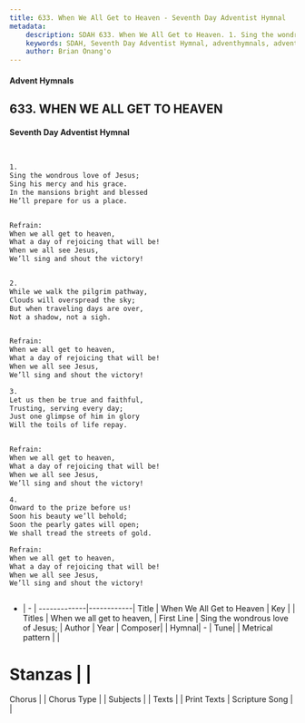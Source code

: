```yaml
---
title: 633. When We All Get to Heaven - Seventh Day Adventist Hymnal
metadata:
    description: SDAH 633. When We All Get to Heaven. 1. Sing the wondrous love of Jesus; Sing his mercy and his grace. In the mansions bright and blessed He’ll prepare for us a place. 
    keywords: SDAH, Seventh Day Adventist Hymnal, adventhymnals, advent hymnals, When We All Get to Heaven, Sing the wondrous love of Jesus; ,When we all get to heaven,
    author: Brian Onang'o
---
```


#### Advent Hymnals
## 633. WHEN WE ALL GET TO HEAVEN
#### Seventh Day Adventist Hymnal

```txt


1.
Sing the wondrous love of Jesus;
Sing his mercy and his grace.
In the mansions bright and blessed
He’ll prepare for us a place.


Refrain:
When we all get to heaven,
What a day of rejoicing that will be!
When we all see Jesus,
We’ll sing and shout the victory!


2.
While we walk the pilgrim pathway,
Clouds will overspread the sky;
But when traveling days are over,
Not a shadow, not a sigh.


Refrain:
When we all get to heaven,
What a day of rejoicing that will be!
When we all see Jesus,
We’ll sing and shout the victory!

3.
Let us then be true and faithful,
Trusting, serving every day;
Just one glimpse of him in glory
Will the toils of life repay.


Refrain:
When we all get to heaven,
What a day of rejoicing that will be!
When we all see Jesus,
We’ll sing and shout the victory!

4.
Onward to the prize before us!
Soon his beauty we’ll behold;
Soon the pearly gates will open;
We shall tread the streets of gold.

Refrain:
When we all get to heaven,
What a day of rejoicing that will be!
When we all see Jesus,
We’ll sing and shout the victory!



```

- |   -  |
-------------|------------|
Title | When We All Get to Heaven |
Key |  |
Titles | When we all get to heaven, |
First Line | Sing the wondrous love of Jesus; |
Author | 
Year | 
Composer|  |
Hymnal|  - |
Tune|  |
Metrical pattern | |
# Stanzas |  |
Chorus |  |
Chorus Type |  |
Subjects |  |
Texts |  |
Print Texts | 
Scripture Song |  |
  
